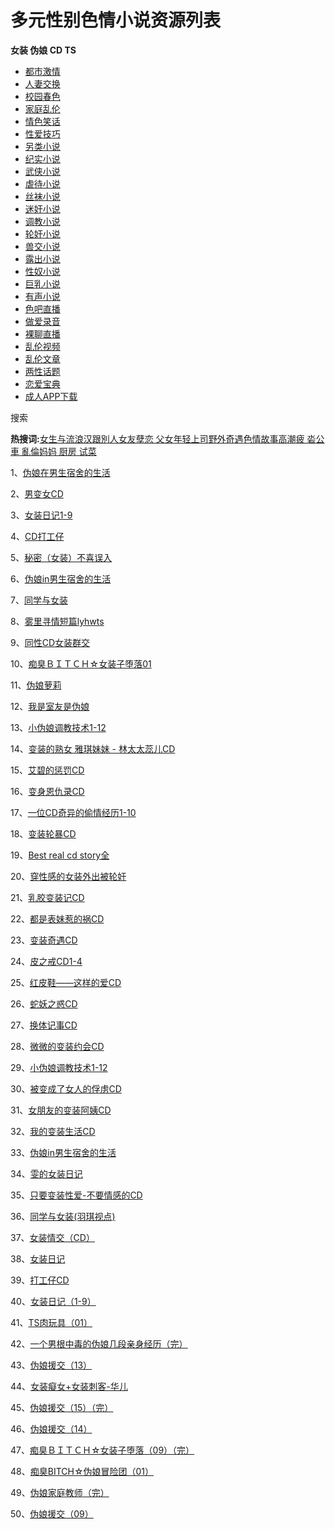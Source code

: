 # 多元性别色情小说资源列表

**女装 伪娘 CD TS**

-   [都市激情](article.php?cate=1)
-   [人妻交换](article.php?cate=2)
-   [校园春色](article.php?cate=3)
-   [家庭乱伦](article.php?cate=4)
-   [情色笑话](article.php?cate=5)
-   [性爱技巧](article.php?cate=6)
-   [另类小说](article.php?cate=7)
-   [纪实小说](article.php?cate=9)
-   [武侠小说](article.php?cate=10)
-   [虐待小说](article.php?cate=11)
-   [丝袜小说](l9kdK.htm)
-   [迷奸小说](Ryuid.htm)
-   [调教小说](KGl2i.htm)
-   [轮奸小说](6pmJE.htm)
-   [兽交小说](BmwSt.htm)
-   [露出小说](thguq.htm)
-   [性奴小说](McpCg.htm)
-   [巨乳小说](sxUlc.htm)
-   [有声小说](mp3/)
-   [色吧直播](https://zh.yazhouse8.xyz/)
-   [做爱录音](mp3-2/play-543.htm)
-   [裸聊直播](zhibo.php)
-   [乱伦视频](av-list-sH16tt-1.html)
-   [乱伦文章](article.php?cate=8)
-   [两性话题](article.php?cate=12)
-   [恋爱宝典](yuehui/list-1.html)
-   [成人APP下载](av-app.html)

搜索

**热搜词:**[女生与流浪汉](LBPji.htm)[跟別人女友](cf9g9.htm)[孽恋 父女](QwTLZ.htm)[年轻上司](JXXZG.htm)[野外奇遇](7XH0T.htm)[色情故事高潮](zssQW.htm)[疲 沯](7CZYm.htm)[公車 亂倫](6QQZR.htm)[妈妈 厨房 试菜](yITjD.htm)

1、[伪娘在男生宿舍的生活](article/5599.html)

2、[男变女CD](article/8963.html)

3、[女装日记1-9](article/9009.html)

4、[CD打工仔](article/14474.html)

5、[秘密（女装）不喜误入](article/14823.html)

6、[伪娘in男生宿舍的生活](article/19524.html)

7、[同学与女装](article/20725.html)

8、[雾里寻情短篇lyhwts](article/25847.html)

9、[同性CD女装群交](article/29704.html)

10、[痴臭ＢＩＴＣＨ☆女装子堕落01](article/35473.html)

11、[伪娘萝莉](article/35857.html)

12、[我是室友是伪娘](article/35865.html)

13、[小伪娘调教技术1-12](article/35866.html)

14、[变装的熟女 雅琪妹妹 - 林太太蕊儿CD](article/35882.html)

15、[艾碧的惩罚CD](article/35885.html)

16、[变身恩仇录CD](article/35891.html)

17、[一位CD奇异的偷情经历1-10](article/35898.html)

18、[变装轮暴CD](article/35910.html)

19、[Best real cd story全](article/35913.html)

20、[穿性感的女装外出被轮奸](article/35919.html)

21、[乳胶变装记CD](article/35946.html)

22、[都是表妹惹的祸CD](article/35948.html)

23、[变装奇遇CD](article/35954.html)

24、[皮之戒CD1-4](article/35961.html)

25、[红皮鞋——这样的爱CD](article/35971.html)

26、[蛇妖之惑CD](article/35986.html)

27、[换体记事CD](article/36062.html)

28、[微微的变装约会CD](article/36064.html)

29、[小伪娘调教技术1-12](article/36136.html)

30、[被变成了女人的俘虏CD](article/36190.html)

31、[女朋友的变装阿姨CD](article/36197.html)

32、[我的变装生活CD](article/36357.html)

33、[伪娘in男生宿舍的生活](article/36426.html)

34、[雯的女装日记](article/45553.html)

35、[只要变装性爱-不要情感的CD](article/53329.html)

36、[同学与女装(羽琪视点)](article/53331.html)

37、[女装情交（CD）](article/53378.html)

38、[女装日记](article/53460.html)

39、[打工仔CD](article/53478.html)

40、[女装日记（1-9）](article/53575.html)

41、[TS肉玩具（01）](article/53680.html)

42、[一个男根中毒的伪娘几段亲身经历（完）](article/53695.html)

43、[伪娘援交（13）](article/53701.html)

44、[女装癡女+女装刺客-华儿](article/53709.html)

45、[伪娘援交（15）（完）](article/53723.html)

46、[伪娘援交（14）](article/53737.html)

47、[痴臭ＢＩＴＣＨ☆女装子堕落（09）（完）](article/53742.html)

48、[痴臭BITCH☆伪娘冒险团（01）](article/53765.html)

49、[伪娘家庭教师（完）](article/53766.html)

50、[伪娘援交（09）](article/53770.html)
